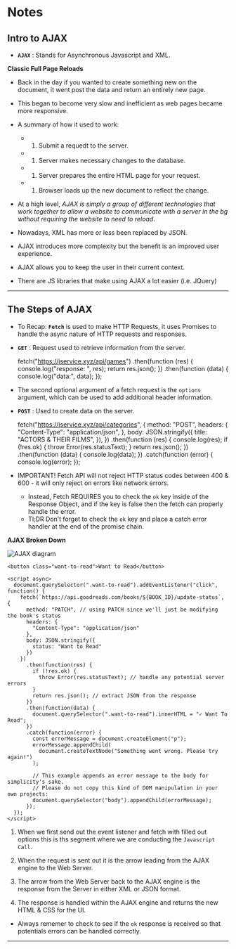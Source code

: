 **Notes**
=========

**Intro to AJAX**
-----------------

-   **`AJAX`** : Stands for Asynchronous Javascript and XML.

**Classic Full Page Reloads**

-   Back in the day if you wanted to create something new on the document, it went post the data and return an entirely new page.
-   This began to become very slow and inefficient as web pages became more responsive.
-   A summary of how it used to work:
    -   1.  Submit a requedt to the server.

    -   1.  Server makes necessary changes to the database.

    -   1.  Server prepares the entire HTML page for your request.

    -   1.  Browser loads up the new document to reflect the change.

-   At a high level, *AJAX is simply a group of different technologies that work together to allow a website to communicate with a server in the bg without requiring the website to need to reload*.

-   Nowadays, XML has more or less been replaced by JSON.

-   AJAX introduces more complexity but the benefit is an improved user experience.

-   AJAX allows you to keep the user in their current context.

-   There are JS libraries that make using AJAX a lot easier (i.e. JQuery)

------------------------------------------------------------------------

**The Steps of AJAX**
---------------------

-   To Recap: **`Fetch`** is used to make HTTP Requests, it uses Promises to handle the async nature of HTTP requests and responses.
-   **`GET`** : Request used to retrieve information from the server.

    fetch("https://jservice.xyz/api/games")
      .then(function (res) {
        console.log("response: ", res);
        return res.json();
      })
      .then(function (data) {
        console.log("data:", data);
      });

-   The second optional argument of a fetch request is the `options` argument, which can be used to add additional header information.
-   **`POST`** : Used to create data on the server.

    fetch("https://jservice.xyz/api/categories", {
      method: "POST",
      headers: {
        "Content-Type": "application/json",
      },
      body: JSON.stringify({
        title: "ACTORS & THEIR FILMS",
      }),
    })
      .then(function (res) {
        console.log(res);
        if (!res.ok) {
          throw Error(res.statusText);
        }
        return res.json();
      })
      .then(function (data) {
        console.log(data);
      })
      .catch(function (error) {
        console.log(error);
      });

-   IMPORTANT! Fetch API will not reject HTTP status codes between 400 & 600 - it will only reject on errors like network errors.
    -   Instead, Fetch REQUIRES you to check the `ok` key inside of the Response Object, and if the key is false then the fetch can properly handle the error.
    -   Tl;DR Don’t forget to check the `ok` key and place a catch error handler at the end of the promise chain.

**AJAX Broken Down**

![AJAX diagram](https://assets.aaonline.io/Module-Web/ajax/ajax.svg)

    <button class="want-to-read">Want to Read</button>

    <script async>
      document.querySelector(".want-to-read").addEventListener("click", function() {
        fetch(`https://api.goodreads.com/books/${BOOK_ID}/update-status`, {
          method: "PATCH", // using PATCH since we'll just be modifying the book's status
          headers: {
            "Content-Type": "application/json"
          },
          body: JSON.stringify({
            status: "Want to Read"
          })
        })
          .then(function(res) {
            if (!res.ok) {
              throw Error(res.statusText); // handle any potential server errors
            }
            return res.json(); // extract JSON from the response
          })
          .then(function(data) {
            document.querySelector(".want-to-read").innerHTML = "✓ Want To Read";
          })
          .catch(function(error) {
            const errorMessage = document.createElement("p");
            errorMessage.appendChild(
              document.createTextNode("Something went wrong. Please try again!")
            );

            // This example appends an error message to the body for simplicity's sake.
            // Please do not copy this kind of DOM manipulation in your own projects:
            document.querySelector("body").appendChild(errorMessage);
          });
      });
    </script>

1.  When we first send out the event listener and fetch with filled out options this is ths segment where we are conducting the `Javascript Call`.

2.  When the request is sent out it is the arrow leading from the AJAX engine to the Web Server.

3.  The arrow from the Web Server back to the AJAX engine is the response from the Server in either XML or JSON format.

4.  The response is handled within the AJAX engine and returns the new HTML & CSS for the UI.

-   Always rememer to check to see if the `ok` response is received so that potentials errors can be handled correctly.

------------------------------------------------------------------------
